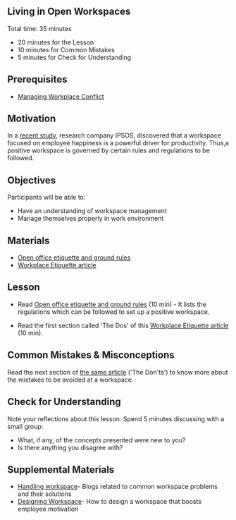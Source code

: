 ## Living in Open Workspaces

Total time: 35 minutes

- 20 minutes for the Lesson
- 10 minutes for Common Mistakes
- 5 minutes for Check for Understanding

## Prerequisites
- [Managing Workplace Conflict](https://github.com/Techtonica/curriculum/blob/master/career/conflict-resolution.md)

## Motivation

In a [recent study](https://www.business2community.com/human-resources/how-to-design-a-workspace-that-boosts-employee-motivation-02222288), research company IPSOS, discovered that a workspace focused on employee happiness is a powerful driver for productivity.
Thus,a positive workspace is governed by certain rules and regulations to be followed.

## Objectives

Participants will be able to:

- Have an understanding of workspace management
- Manage themselves properly in work environment

## Materials
- [Open office etiquette and ground rules](https://www.coworkingresources.org/blog/open-office-etiquette-and-ground-rules)
- [Workplace Etiquette article](https://www.northeastern.edu/graduate/blog/workplace-etiquette/)

## Lesson
- Read [Open office etiquette and ground rules](https://www.coworkingresources.org/blog/open-office-etiquette-and-ground-rules) (10 min) - It lists the regulations which can be followed to set up a positive workspace.

- Read the first section  called 'The Dos' of this [Workplace Etiquette article](https://www.northeastern.edu/graduate/blog/workplace-etiquette/) (10 min).

## Common Mistakes & Misconceptions

Read the next section of [the same article](https://www.northeastern.edu/graduate/blog/workplace-etiquette/) ('The Don'ts') to know more about the mistakes to be avoided at a workspace.

## Check for Understanding

Note your reflections about this lesson. Spend 5 minutes discussing with a small group:
- What, if any, of the concepts presented were new to you? 
- Is there anything you disagree with?

## Supplemental Materials

- [Handling workspace](https://www.coworkingresources.org/blog-categories/resources-tag?page=1)- Blogs related to common workspace problems and their solutions
- [Designing Workspace](https://www.business2community.com/human-resources/how-to-design-a-workspace-that-boosts-employee-motivation-02222288)- How to design a workspace that boosts employee motivation

